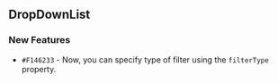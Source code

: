 ## DropDownList

### New Features

- `#F146233` - Now, you can specify type of filter using the `filterType` property.
